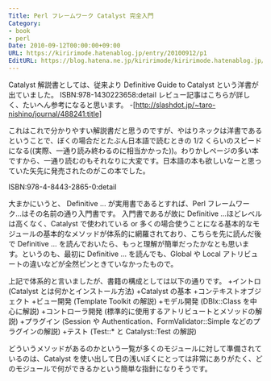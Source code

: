 ```yaml
---
Title: Perl フレームワーク Catalyst 完全入門
Category:
- book
- perl
Date: 2010-09-12T00:00:00+09:00
URL: https://kiririmode.hatenablog.jp/entry/20100912/p1
EditURL: https://blog.hatena.ne.jp/kiririmode/kiririmode.hatenablog.jp/atom/entry/8454420450078211596
---
```



Catalyst 解説書としては、従来より Definitive Guide to Catalyst という洋書が出ていました。
ISBN:978-1430223658:detail
レビュー記事はこちらが詳しく、たいへん参考になると思います。
-[http://slashdot.jp/~taro-nishino/journal/488241:title]

これはこれで分かりやすい解説書だと思うのですが、やはりネックは洋書であるということで、ぼくの場合だとたぶん日本語で読むときの 1/2 くらいのスピードになる((実際、一通り読み終わるのに相当かかった))。わりかしページの多い本ですから、一通り読むのもそれなりに大変です。日本語の本も欲しいなーと思っていた矢先に発売されたのがこの本でした。

ISBN:978-4-8443-2865-0:detail

大まかにいうと、 Definitive … が実用書であるとすれば、Perl フレームワーク…はその名前の通り入門書です。
入門書であるが故に Definitive …ほどレベルは高くなく、Catalyst で使われている or 多くの場合使うことになる基本的なモジュールの基本的なメソッドが体系的に網羅されており、こちらを先に読んだ後で Definitive … を読んでおいたら、もっと理解が簡単だったかなとも思います。というのも、最初に Definitive … を読んでも、Global や Local アトリビュートの違いなどが全然ピンときていなかったもので。

上記で体系的と言いましたが、書籍の構成としては以下の通りです。
+イントロ (Catalyst とは何かとインストール方法)
+Catalyst の基本
+コンテキストオブジェクト
+ビュー開発 (Template Toolkit の解説)
+モデル開発 (DBIx::Class を中心に解説)
+コントローラ開発 (標準的に使用するアトリビュートとメソッドの解説)
+プラグイン (Session や Authentication、FormValidator::Simple などのプラグインの解説)
+テスト (Test::* と Catalyst::Test の解説)

どういうメソッドがあるのかという一覧が多くのモジュールに対して準備されているのは、Catalyst を使い出して日の浅いぼくにとっては非常にありがたく、どのモジュールで何ができるかという簡単な指針になりそうです。
